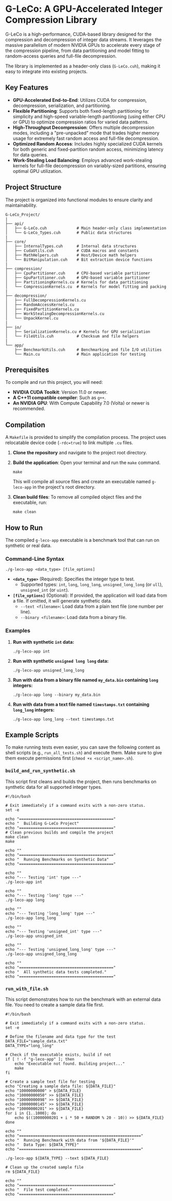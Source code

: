 # G-LeCo: A GPU-Accelerated Integer Compression Library

G-LeCo is a high-performance, CUDA-based library designed for the compression and decompression of integer data streams. It leverages the massive parallelism of modern NVIDIA GPUs to accelerate every stage of the compression pipeline, from data partitioning and model fitting to random-access queries and full-file decompression.

The library is implemented as a header-only class (`G-LeCo.cuh`), making it easy to integrate into existing projects.

## Key Features

- **GPU-Accelerated End-to-End**: Utilizes CUDA for compression, decompression, serialization, and partitioning.
- **Flexible Partitioning**: Supports both fixed-length partitioning for simplicity and high-speed variable-length partitioning (using either CPU or GPU) to optimize compression ratios for varied data patterns.
- **High-Throughput Decompression**: Offers multiple decompression modes, including a "pre-unpacked" mode that trades higher memory usage for extremely fast random access and full-file decompression.
- **Optimized Random Access**: Includes highly specialized CUDA kernels for both generic and fixed-partition random access, minimizing latency for data queries.
- **Work-Stealing Load Balancing**: Employs advanced work-stealing kernels for full-file decompression on variably-sized partitions, ensuring optimal GPU utilization.

## Project Structure

The project is organized into functional modules to ensure clarity and maintainability.

```
G-LeCo_Project/
|
├── api/
│   ├── G-LeCo.cuh             # Main header-only class implementation
│   └── G-LeCo_Types.cuh       # Public data structures
|
├── core/
│   ├── InternalTypes.cuh      # Internal data structures
│   ├── CudaUtils.cuh          # CUDA macros and constants
│   ├── MathHelpers.cuh        # Host/Device math helpers
│   └── BitManipulation.cuh    # Bit extraction device functions
|
├── compression/
│   ├── CpuPartitioner.cuh     # CPU-based variable partitioner
│   ├── GpuPartitioner.cuh     # GPU-based variable partitioner
│   ├── PartitioningKernels.cu # Kernels for data partitioning
│   └── CompressionKernels.cu  # Kernels for model fitting and packing
|
├── decompression/
│   ├── FullDecompressionKernels.cu
│   ├── RandomAccessKernels.cu
│   ├── FixedPartitionKernels.cu
│   ├── WorkStealingDecompressionKernels.cu
│   └── UnpackKernel.cu
|
├── io/
│   ├── SerializationKernels.cu # Kernels for GPU serialization
│   └── FileUtils.cuh          # Checksum and file helpers
|
└── app/
    ├── BenchmarkUtils.cuh     # Benchmarking and file I/O utilities
    └── Main.cu                # Main application for testing
```

## Prerequisites

To compile and run this project, you will need:

- **NVIDIA CUDA Toolkit**: Version 11.0 or newer.
- **A C++11 compatible compiler**: Such as `g++`.
- **An NVIDIA GPU**: With Compute Capability 7.0 (Volta) or newer is recommended.

## Compilation

A `Makefile` is provided to simplify the compilation process. The project uses relocatable device code (`-rdc=true`) to link multiple `.cu` files.

1. **Clone the repository** and navigate to the project root directory.

2. **Build the application**: Open your terminal and run the `make` command.

   ```
   make
   ```

   This will compile all source files and create an executable named `g-leco-app` in the project's root directory.

3. **Clean build files**: To remove all compiled object files and the executable, run:

   ```
   make clean
   ```

## How to Run

The compiled `g-leco-app` executable is a benchmark tool that can run on synthetic or real data.

### Command-Line Syntax

```
./g-leco-app <data_type> [file_options]
```

- **`<data_type>`** (Required): Specifies the integer type to test.
  - Supported types: `int`, `long`, `long_long`, `unsigned_long_long` (or `ull`), `unsigned_int` (or `uint`).
- **`[file_options]`** (Optional): If provided, the application will load data from a file. If omitted, it will generate synthetic data.
  - `--text <filename>`: Load data from a plain text file (one number per line).
  - `--binary <filename>`: Load data from a binary file.

### Examples

1. **Run with synthetic `int` data:**

   ```
   ./g-leco-app int
   ```

2. **Run with synthetic `unsigned long long` data:**

   ```
   ./g-leco-app unsigned_long_long
   ```

3. **Run with data from a binary file named `my_data.bin` containing `long` integers:**

   ```
   ./g-leco-app long --binary my_data.bin
   ```

4. **Run with data from a text file named `timestamps.txt` containing `long_long` integers:**

   ```
   ./g-leco-app long_long --text timestamps.txt
   ```

## Example Scripts

To make running tests even easier, you can save the following content as shell scripts (e.g., `run_all_tests.sh`) and execute them. Make sure to give them execute permissions first (`chmod +x <script_name>.sh`).

### `build_and_run_synthetic.sh`

This script first cleans and builds the project, then runs benchmarks on synthetic data for all supported integer types.

```
#!/bin/bash

# Exit immediately if a command exits with a non-zero status.
set -e

echo "========================================="
echo "  Building G-LeCo Project"
echo "========================================="
# Clean previous builds and compile the project
make clean
make

echo ""
echo "========================================="
echo "  Running Benchmarks on Synthetic Data"
echo "========================================="

echo ""
echo "--- Testing 'int' type ---"
./g-leco-app int

echo ""
echo "--- Testing 'long' type ---"
./g-leco-app long

echo ""
echo "--- Testing 'long_long' type ---"
./g-leco-app long_long

echo ""
echo "--- Testing 'unsigned_int' type ---"
./g-leco-app unsigned_int

echo ""
echo "--- Testing 'unsigned_long_long' type ---"
./g-leco-app unsigned_long_long

echo ""
echo "========================================="
echo "  All synthetic data tests completed."
echo "========================================="
```

### `run_with_file.sh`

This script demonstrates how to run the benchmark with an external data file. You need to create a sample data file first.

```
#!/bin/bash

# Exit immediately if a command exits with a non-zero status.
set -e

# Define the filename and data type for the test
DATA_FILE="sample_data.txt"
DATA_TYPE="long_long"

# Check if the executable exists, build if not
if [ ! -f "g-leco-app" ]; then
    echo "Executable not found. Building project..."
    make
fi

# Create a sample text file for testing
echo "Creating a sample data file: ${DATA_FILE}"
echo "10000000000" > ${DATA_FILE}
echo "10000000050" >> ${DATA_FILE}
echo "10000000098" >> ${DATA_FILE}
echo "10000000145" >> ${DATA_FILE}
echo "10000000201" >> ${DATA_FILE}
for i in {1..1000}; do
    echo $((10000000201 + i * 50 + RANDOM % 20 - 10)) >> ${DATA_FILE}
done

echo ""
echo "====================================================="
echo "  Running Benchmark with data from '${DATA_FILE}'"
echo "  Data Type: ${DATA_TYPE}"
echo "====================================================="

./g-leco-app ${DATA_TYPE} --text ${DATA_FILE}

# Clean up the created sample file
rm ${DATA_FILE}

echo ""
echo "========================================="
echo "  File test completed."
echo "========================================="
```